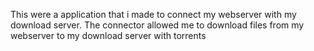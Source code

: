 This were a application that i made to connect my webserver with my download server.
The connector allowed me to download files from my webserver to my download server with torrents